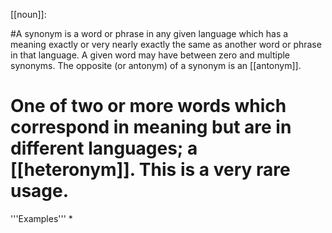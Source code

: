 [[noun]]:

#A synonym is a word or phrase in any given language which has a meaning exactly or very nearly exactly the same as another word or phrase in that language. A given word may have between zero and multiple synonyms. The opposite (or antonym) of a synonym is an [[antonym]].

# One of two or more words which correspond in meaning but are in        different languages; a [[heteronym]]. This is a very rare usage.

'''Examples'''
*